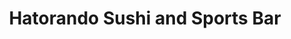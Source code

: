 ---
layout: place
title: Hatorando Sushi and Sports Bar
permalink: /michigan/hartland/hatorando-sushi-and-sports-bar.html
stateAbbr: MI
stateName: Michigan
cityName: Hartland
seo:
  type: restaurant
  links: http://hatorandosushi.com/
place_id: ChIJzS8w7TZdI4gRfUBBc1fMngU
photos:
  - name: >-
      places/ChIJzS8w7TZdI4gRfUBBc1fMngU/photos/AeeoHcLFbICTGUyVPj8fSh2fq_6zt1TWLAPzpctAHhNChm18kieUbXbkBhfZh_QunCDo47LmTvJY6mMvNJRh8s7LKAwP9WN8mjT_dFo0Nkdbsgk7ORcrznto_tWxpFPI7dOUyx8xqbOXyEpXc8YqhyJxfPEMgZAljcFF3iOCRPxyiFTnblEGCouoeN5VIlnTTkFfUJB7SinMTvSvoddRxouoDo6QyV4JxtLE3dxmqCb0OehZVuTzJ22uV6cLCX962ZTicdycctq_thiEoqVgltgSgaRaYrhvDEE16rR-mTtsKwz8UQ
    widthPx: 2016
    heightPx: 1512
    authorAttributions:
      - displayName: Hatorando Sushi and Sports Bar
        uri: https://maps.google.com/maps/contrib/117565816560787434639
        photoUri: >-
          https://lh3.googleusercontent.com/a-/ALV-UjVfvXz0txrECDeBrWEiwdCerUbhR_4RQwd-lcEKB2xFD2hZY_U=s100-p-k-no-mo
    flagContentUri: >-
      https://www.google.com/local/imagery/report/?cb_client=maps_api_places.places_api&image_key=!1e10!2sAF1QipNnqpkLJkOFM9p7jc5i072rFyybNYKeOAhSUhxX&hl=en-US
    googleMapsUri: >-
      https://www.google.com/maps/place//data=!3m4!1e2!3m2!1sAF1QipNnqpkLJkOFM9p7jc5i072rFyybNYKeOAhSUhxX!2e10!4m2!3m1!1s0x88235d36ed302fcd:0x59ecc577341407d
  - name: >-
      places/ChIJzS8w7TZdI4gRfUBBc1fMngU/photos/AeeoHcJ3AkxDve_Av5N4tRS7AyRPpeq9_M-XtjY1PAQHvJw2L2CWWHOZCAZpDHPnAai3Z1Xh0ABijKiCP1N4vdfXg-zUG5B-lUTRU-1qqwY9R_MQq3cc634O54WUFL8oBY3UXbKx_GDbmadevGH8jT3C0tyUQlHj9CSCj-G5S2MPAoFOBeO7mIQqvr4_dokPlv1Zb4s8DwOwZXDRIFBg-MVHiVxNCXMl_eYoMOX9fvd5IrVxU6R3nJXgKlnbWZiB9tGWatQ7pW45Ob1tu1O0KVEHBgxlobqGaXLuRtY0HiaIerjRhQ
    widthPx: 800
    heightPx: 800
    authorAttributions:
      - displayName: Hatorando Sushi and Sports Bar
        uri: https://maps.google.com/maps/contrib/117565816560787434639
        photoUri: >-
          https://lh3.googleusercontent.com/a-/ALV-UjVfvXz0txrECDeBrWEiwdCerUbhR_4RQwd-lcEKB2xFD2hZY_U=s100-p-k-no-mo
    flagContentUri: >-
      https://www.google.com/local/imagery/report/?cb_client=maps_api_places.places_api&image_key=!1e10!2sAF1QipO2HVauW9ekG0DKEmPP8e649bWeTMqpBTIBR26Z&hl=en-US
    googleMapsUri: >-
      https://www.google.com/maps/place//data=!3m4!1e2!3m2!1sAF1QipO2HVauW9ekG0DKEmPP8e649bWeTMqpBTIBR26Z!2e10!4m2!3m1!1s0x88235d36ed302fcd:0x59ecc577341407d
  - name: >-
      places/ChIJzS8w7TZdI4gRfUBBc1fMngU/photos/AeeoHcJMvHBm5xfdOV_HvQjbbGOfcrinhX6V0lo8b3OR0Ovw4B7IpJ2CEhLcOsAztuIQnTRXSuM5k7hiVWGv64gZkEeN39TC_LGyK7tcWCanP-6spmt2f_dThb63elRi0goDLwdsOocZsJ-kbTaZFKrvXxmsL9iyKUGa4Iqv8E_zxz5A5zg5ZYeSB9TmcMQvCLY3O5eu3EI0Rn6auMrUcQjHppDxDcqjdiB8jiRtHS6z1YMqVv43YtHSNjpBw6FfHUv1157_ZpULV3PTtc6vlCvpBE8U7UvdYfQUiVJ63xuLZEfjP1xQt1eUOqyTjwofocvLk53SakJ6ctCZDy7ZAZhWgxz0Nzwjexlz4aMGJEiuAAyn4g-CS8kw1PRfPGTI90026hnq_pMOkMMdaJ8Zt1V_nt3yfjGYm3-f9DPVQT0TjFQGvhWz4WUdjwBHUPAddrAl
    widthPx: 3000
    heightPx: 4000
    authorAttributions:
      - displayName: Dave Kostka
        uri: https://maps.google.com/maps/contrib/106473629960772815267
        photoUri: >-
          https://lh3.googleusercontent.com/a-/ALV-UjU6ZwaL9EMtHmDSP0PqcE6SaAoepkbdJtNIdo5cQc3b-EcMFe4=s100-p-k-no-mo
    flagContentUri: >-
      https://www.google.com/local/imagery/report/?cb_client=maps_api_places.places_api&image_key=!1e10!2sCIABIhAIN0uG5TlP7mfvuroACbj1&hl=en-US
    googleMapsUri: >-
      https://www.google.com/maps/place//data=!3m4!1e2!3m2!1sCIABIhAIN0uG5TlP7mfvuroACbj1!2e10!4m2!3m1!1s0x88235d36ed302fcd:0x59ecc577341407d
  - name: >-
      places/ChIJzS8w7TZdI4gRfUBBc1fMngU/photos/AeeoHcJwuXp1ILZ_CptWge8OG6kNwrnt2vXPm-lNpImp9SGrxrZVRKVH0X-zEH9hmVosRL95ApkQq7aCuo_McgFZAd_95JHMxm959wxhVYw1H2ufu86KMOwdZfnxfjpNBF2piKtMLDcgRQA9NKjC1os41-bnQQjF1mUtUFlOqgW66TRJ078g-Auiky0IxVVEHTb45nlNclldIZBSfrQXBwfBKhdsoU7tkFKCGlcBf-IzcpeEGBcgRgS7Mqx3QpmMZH4mHtumGIbVCOL7CxVFAHLTIr0l3O7kYNvJ2WQuEnDww_bgxg
    widthPx: 800
    heightPx: 800
    authorAttributions:
      - displayName: Hatorando Sushi and Sports Bar
        uri: https://maps.google.com/maps/contrib/117565816560787434639
        photoUri: >-
          https://lh3.googleusercontent.com/a-/ALV-UjVfvXz0txrECDeBrWEiwdCerUbhR_4RQwd-lcEKB2xFD2hZY_U=s100-p-k-no-mo
    flagContentUri: >-
      https://www.google.com/local/imagery/report/?cb_client=maps_api_places.places_api&image_key=!1e10!2sAF1QipPMJp36AT9WYpogozZdnzinidO-qkagepcHFQw-&hl=en-US
    googleMapsUri: >-
      https://www.google.com/maps/place//data=!3m4!1e2!3m2!1sAF1QipPMJp36AT9WYpogozZdnzinidO-qkagepcHFQw-!2e10!4m2!3m1!1s0x88235d36ed302fcd:0x59ecc577341407d
  - name: >-
      places/ChIJzS8w7TZdI4gRfUBBc1fMngU/photos/AeeoHcJUknz1CbV1M6CkKn26Y7US2la6D_1W7U1mYUzcMlqWt2kI8cJRYZDii2rd-J1r_LAtn02-5mLvzOABQhA7Y-TqS3QzJOu3QOah-qY9B0SoHPr8z9Sr7H0dCWir_FEHNF2iGLmQ2H2IcvVBgnmcxfZHoQeASBJNBWA_8izEWg4Yifkf6pCVLki5bJJdYf1VGi2RD1awQsTP5l5_PY0WL6ddbjXsOkZYszQ6F7Ax7sykJgZYsr-fXzOaR7xJMoqDh4zssKAkqACQh207nnuzOSWVcdg1-oUQDi22auISWsXq2Hv4qHX8CToy6Ft3eE5W_tDvN4yGrR16lZj_JwSHNo1ues2JjSDEoIZ5T8J0UiNF5dMu_S3qS2AEbu6Bev479v9hlXa5Qgrkw0LBn_mn3_UJzHO4Ugs5BfglJGUS2pnn9rk
    widthPx: 3600
    heightPx: 4800
    authorAttributions:
      - displayName: Wannie W
        uri: https://maps.google.com/maps/contrib/118073719850749968278
        photoUri: >-
          https://lh3.googleusercontent.com/a-/ALV-UjVtnvN2Rlmf2FzS0Fii3YwGJntIIvuJtt5f-kUjCFqBfCgKYHFq=s100-p-k-no-mo
    flagContentUri: >-
      https://www.google.com/local/imagery/report/?cb_client=maps_api_places.places_api&image_key=!1e10!2sCIHM0ogKEICAgMCA57qL6wE&hl=en-US
    googleMapsUri: >-
      https://www.google.com/maps/place//data=!3m4!1e2!3m2!1sCIHM0ogKEICAgMCA57qL6wE!2e10!4m2!3m1!1s0x88235d36ed302fcd:0x59ecc577341407d
  - name: >-
      places/ChIJzS8w7TZdI4gRfUBBc1fMngU/photos/AeeoHcJIK4MdUUqyF0O4W2lcQNaGuVdQCx11L11kDtTIwUoe2zSYjMkba5ar8OZt1n169YPsrRYd5OqfodEyRxz2idFJqBx1ir7tdggMNhNO0mbelSK_ARP9a8sOnz3f1p91A1_V4_JNaFjYgJBR1rszVcZArRuqzd0ZH__dB0pmpcTdCsddHDgWvl2wQvLyqAMtdKmfiIeTXpjvp3S5sgnE-9SUhOYvGlHd-N0Appc3y0Cn7wqfdheyOuBTEmMNckHAi3TIjKjqXdHfrt_xspVfUaT0KCAnRToxq17_amA2TsQyZg
    widthPx: 800
    heightPx: 800
    authorAttributions:
      - displayName: Hatorando Sushi and Sports Bar
        uri: https://maps.google.com/maps/contrib/117565816560787434639
        photoUri: >-
          https://lh3.googleusercontent.com/a-/ALV-UjVfvXz0txrECDeBrWEiwdCerUbhR_4RQwd-lcEKB2xFD2hZY_U=s100-p-k-no-mo
    flagContentUri: >-
      https://www.google.com/local/imagery/report/?cb_client=maps_api_places.places_api&image_key=!1e10!2sAF1QipO7q4ppEr-EunO2kxDUodqIPQBTKenuc_E2-aud&hl=en-US
    googleMapsUri: >-
      https://www.google.com/maps/place//data=!3m4!1e2!3m2!1sAF1QipO7q4ppEr-EunO2kxDUodqIPQBTKenuc_E2-aud!2e10!4m2!3m1!1s0x88235d36ed302fcd:0x59ecc577341407d
  - name: >-
      places/ChIJzS8w7TZdI4gRfUBBc1fMngU/photos/AeeoHcJ-j0QujpBQtjyS4jKWaaSZuX3Oj7ifVVdbVmu9W8Dd94teMHvIyS-9PSX36tDTziuab_z6SoB3jSQ8LqJ8kqKebha5Myi2ISlZ4X59QeJ5isimsZrEtJoKmn3r7hAs0TZr75ruP_WvrJKJdtj9q0PEBSofrOx2no60vDdGyXeFxByJGil8-JSMH3jtsY5q9u6oc7mZCQjnKIJZhR8T_b5NyX6yg189FFoAiFiHiK-0q-8UZKmsPxvCcodPJGe6yooOhp1wg0LqzSrE0pdt1QGLx0pBPIxBsGg482anjQdklw
    widthPx: 800
    heightPx: 800
    authorAttributions:
      - displayName: Hatorando Sushi and Sports Bar
        uri: https://maps.google.com/maps/contrib/117565816560787434639
        photoUri: >-
          https://lh3.googleusercontent.com/a-/ALV-UjVfvXz0txrECDeBrWEiwdCerUbhR_4RQwd-lcEKB2xFD2hZY_U=s100-p-k-no-mo
    flagContentUri: >-
      https://www.google.com/local/imagery/report/?cb_client=maps_api_places.places_api&image_key=!1e10!2sAF1QipNouMOdNeQAWNyFUM8rsF9wRQSmnAqMKUfSFtDb&hl=en-US
    googleMapsUri: >-
      https://www.google.com/maps/place//data=!3m4!1e2!3m2!1sAF1QipNouMOdNeQAWNyFUM8rsF9wRQSmnAqMKUfSFtDb!2e10!4m2!3m1!1s0x88235d36ed302fcd:0x59ecc577341407d
  - name: >-
      places/ChIJzS8w7TZdI4gRfUBBc1fMngU/photos/AeeoHcILz43rRsotNynsigeSow45yRU4p8Q8IBagYYGfDbJm3_E-7dConZLauZhVmC7tmKX3Zt9m_HHShOEPf-BdNPhGOMHOL2p_F5CdXSFgWVrdYv5xNv0NJit6h88HV9moqgZ6cmgYsRFZtalzX4EQTuI_vAJhHjUK8p2GnLkhWEd4LBxyfD9V1YT-zpiD5bNDHbbFBKhxzetucjsDyqLZmNAydJVYINzdd53N92TvB-_gqCxnEksPpZaaDuTqLtJsgEtmVPkUglh74fSk4-mEf3xNxfrlA1aARBK7O2Fz86w4EQ
    widthPx: 800
    heightPx: 800
    authorAttributions:
      - displayName: Hatorando Sushi and Sports Bar
        uri: https://maps.google.com/maps/contrib/117565816560787434639
        photoUri: >-
          https://lh3.googleusercontent.com/a-/ALV-UjVfvXz0txrECDeBrWEiwdCerUbhR_4RQwd-lcEKB2xFD2hZY_U=s100-p-k-no-mo
    flagContentUri: >-
      https://www.google.com/local/imagery/report/?cb_client=maps_api_places.places_api&image_key=!1e10!2sAF1QipNMNbBqJQTGOTp1bvJgogDQYlyGnIZflu-ZebyR&hl=en-US
    googleMapsUri: >-
      https://www.google.com/maps/place//data=!3m4!1e2!3m2!1sAF1QipNMNbBqJQTGOTp1bvJgogDQYlyGnIZflu-ZebyR!2e10!4m2!3m1!1s0x88235d36ed302fcd:0x59ecc577341407d
  - name: >-
      places/ChIJzS8w7TZdI4gRfUBBc1fMngU/photos/AeeoHcJaqMlL51yp76i0V6GyDsUwbG-rTQCXoT2dsnthOXYBQ4MyisrN3fafLfCE5JK-1ld2CHiRdedI9Kohl76CHRvBr3dJjmmSfxKgGn3_MPoP_tIvhlQfwXmkFNL2KPmkr32w1ZQvRuo3U-2l5E66Q577mLC1sU_bpftcFff45outO35Q6Liusc5gUqnTVWFoDbSeoNG9buxNSHbTG9NWbTsuL8nWGKpODr1G8jwlcqgPI66e3Hhu9gCaeQV-IPXaYWjqGUolk93anQgsD81YuYHrKrnKiuvGEZnewlf8iwMiYza8aM2aEhHuZV4D1nb4JEt78WrRFP3rXe4x28YLW7f6e4xfYZPiLFBJnPtCbGkAm9Wa_hzTPhzWekhEFmTiLt3ABfBwL1LDoGDT713k-ER_Nrv6oc0O64gTBDDsmqUct4k
    widthPx: 3072
    heightPx: 4080
    authorAttributions:
      - displayName: maria harrah
        uri: https://maps.google.com/maps/contrib/107868119846455397661
        photoUri: >-
          https://lh3.googleusercontent.com/a-/ALV-UjWB1-DHme94UXRH2WuEW_iPmXHrzOm73MGExhtgoEFafNT-hdZryQ=s100-p-k-no-mo
    flagContentUri: >-
      https://www.google.com/local/imagery/report/?cb_client=maps_api_places.places_api&image_key=!1e10!2sCIHM0ogKEICAgICb683t9QE&hl=en-US
    googleMapsUri: >-
      https://www.google.com/maps/place//data=!3m4!1e2!3m2!1sCIHM0ogKEICAgICb683t9QE!2e10!4m2!3m1!1s0x88235d36ed302fcd:0x59ecc577341407d
  - name: >-
      places/ChIJzS8w7TZdI4gRfUBBc1fMngU/photos/AeeoHcLBBD0R3RFivyQdRawjuvV-vxV3SvKdB-0Qh6aPsg4_8pCslhkJgSoaMZUFnALRaL8CBKF6Sh2m1iTQ0r6l1Pprf5BEqzxLaCwBO7VePqhcerFw3ksPln0A_HJ0odNdEEnjBPzigbIKgESUPlTnWoILSt9Pir-dJGXPT39t5vlSmkKc92YiqNL7u4dH76CHi4Dnu6yGKyWFT3Pkklw7a0kYl-b2yYBKZC3TGzanFeqI1ngsIkO3-URWjQkzEVy85ZhewwVxDQLD4OcWVQg0p_ofm4miJeMISQrzUgMxLXLeKA
    widthPx: 800
    heightPx: 800
    authorAttributions:
      - displayName: Hatorando Sushi and Sports Bar
        uri: https://maps.google.com/maps/contrib/117565816560787434639
        photoUri: >-
          https://lh3.googleusercontent.com/a-/ALV-UjVfvXz0txrECDeBrWEiwdCerUbhR_4RQwd-lcEKB2xFD2hZY_U=s100-p-k-no-mo
    flagContentUri: >-
      https://www.google.com/local/imagery/report/?cb_client=maps_api_places.places_api&image_key=!1e10!2sAF1QipObivh5EqpiYoJ0OE2gBbvlY60VlIDd7JWeyQCC&hl=en-US
    googleMapsUri: >-
      https://www.google.com/maps/place//data=!3m4!1e2!3m2!1sAF1QipObivh5EqpiYoJ0OE2gBbvlY60VlIDd7JWeyQCC!2e10!4m2!3m1!1s0x88235d36ed302fcd:0x59ecc577341407d
address: 10586 Highland Rd, Hartland, MI 48353, USA
street: 10586 Highland Rd
city: Hartland
state: MI
zip: '48353'
country: USA
neighborhood: null
latitude: '42.632677'
longitude: '-83.742714'
accessibility_options:
  wheelchairAccessibleParking: true
  wheelchairAccessibleEntrance: true
  wheelchairAccessibleRestroom: true
  wheelchairAccessibleSeating: true
business_status: OPERATIONAL
name: Hatorando Sushi and Sports Bar
google_maps_links:
  directionsUri: >-
    https://www.google.com/maps/dir//''/data=!4m7!4m6!1m1!4e2!1m2!1m1!1s0x88235d36ed302fcd:0x59ecc577341407d!3e0
  placeUri: https://maps.google.com/?cid=404985692477800573
  writeAReviewUri: >-
    https://www.google.com/maps/place//data=!4m3!3m2!1s0x88235d36ed302fcd:0x59ecc577341407d!12e1
  reviewsUri: >-
    https://www.google.com/maps/place//data=!4m4!3m3!1s0x88235d36ed302fcd:0x59ecc577341407d!9m1!1b1
  photosUri: >-
    https://www.google.com/maps/place//data=!4m3!3m2!1s0x88235d36ed302fcd:0x59ecc577341407d!10e5
primary_type: Sushi Restaurant
opening_hours:
  regular: null
  current: null
secondary_opening_hours:
  regular:
    weekdayDescriptions: null
    type: null
  current:
    weekdayDescriptions: null
    type: null
phone: (810) 207-8019
price_level: null
price_range: null
rating: '4.5'
rating_count: 0
website: http://hatorandosushi.com/
description: >-
  Discover Hatorando Sushi in Hartland, MI$$$Hatorando Sushi and Sports Bar in
  Hartland, MI, stands out as a vibrant spot for enjoying fresh sushi and casual
  sports viewing, making it a go-to choice for those seeking top-rated
  Japanese-inspired dining. The restaurant boasts an inviting atmosphere with
  accessible features like wheelchair-friendly entrances and seating, along with
  outdoor options that enhance the overall experience for groups and families.
  Patrons can savor a variety of expertly prepared rolls and dishes, including
  creative flavors that highlight quality ingredients, perfect for anyone
  exploring sushi places near me. Its combination of dine-in comfort and sports
  bar energy ensures a welcoming vibe for casual meals or watching games, while
  offerings like beer and wine add to the appeal for those looking for sushi
  restaurants with a relaxed twist. Whether you're in the mood for a quick bite
  or a leisurely outing, this location delivers on fresh tastes and convenience
  that keep locals coming back.
generative_summary: >-
  Discover Hatorando Sushi in Hartland, MI$$$Hatorando Sushi and Sports Bar in
  Hartland, MI, stands out as a vibrant spot for enjoying fresh sushi and casual
  sports viewing, making it a go-to choice for those seeking top-rated
  Japanese-inspired dining. The restaurant boasts an inviting atmosphere with
  accessible features like wheelchair-friendly entrances and seating, along with
  outdoor options that enhance the overall experience for groups and families.
  Patrons can savor a variety of expertly prepared rolls and dishes, including
  creative flavors that highlight quality ingredients, perfect for anyone
  exploring sushi places near me. Its combination of dine-in comfort and sports
  bar energy ensures a welcoming vibe for casual meals or watching games, while
  offerings like beer and wine add to the appeal for those looking for sushi
  restaurants with a relaxed twist. Whether you're in the mood for a quick bite
  or a leisurely outing, this location delivers on fresh tastes and convenience
  that keep locals coming back.
generative_disclosure: Summarized by AI using the Grok-3-Mini model.
reviews:
  - name: >-
      places/ChIJzS8w7TZdI4gRfUBBc1fMngU/reviews/ChZDSUhNMG9nS0VJQ0FnTUNBNTdxTEt3EAE
    relativePublishTimeDescription: 2 months ago
    rating: 5
    text:
      text: >-
        I’m staying not too far from this restaurant. This is my first time
        here, and the sushi is really delicious, especially the Spider
        Roll—something with deep-fried soft-shell crab. I love it! The wait
        wasn’t too long, but it did take some time, which I understand. I’ll
        definitely come back again.
      languageCode: en
    originalText:
      text: >-
        I’m staying not too far from this restaurant. This is my first time
        here, and the sushi is really delicious, especially the Spider
        Roll—something with deep-fried soft-shell crab. I love it! The wait
        wasn’t too long, but it did take some time, which I understand. I’ll
        definitely come back again.
      languageCode: en
    authorAttribution:
      displayName: Wannie W
      uri: https://www.google.com/maps/contrib/118073719850749968278/reviews
      photoUri: >-
        https://lh3.googleusercontent.com/a-/ALV-UjVtnvN2Rlmf2FzS0Fii3YwGJntIIvuJtt5f-kUjCFqBfCgKYHFq=s128-c0x00000000-cc-rp-mo-ba3
    publishTime: '2025-02-05T03:24:29.980154Z'
    flagContentUri: >-
      https://www.google.com/local/review/rap/report?postId=ChZDSUhNMG9nS0VJQ0FnTUNBNTdxTEt3EAE&d=17924085&t=1
    googleMapsUri: >-
      https://www.google.com/maps/reviews/data=!4m6!14m5!1m4!2m3!1sChZDSUhNMG9nS0VJQ0FnTUNBNTdxTEt3EAE!2m1!1s0x88235d36ed302fcd:0x59ecc577341407d
  - name: >-
      places/ChIJzS8w7TZdI4gRfUBBc1fMngU/reviews/ChdDSUhNMG9nS0VJQ0FnTUNRaElISDNBRRAB
    relativePublishTimeDescription: a month ago
    rating: 5
    text:
      text: >-
        We love the staff here- We are always greeted with smiles and great
        service. The sushi is the best around & my husband and I are big fans of
        the Thursday night trivia. Definitely worth checking out!
      languageCode: en
    originalText:
      text: >-
        We love the staff here- We are always greeted with smiles and great
        service. The sushi is the best around & my husband and I are big fans of
        the Thursday night trivia. Definitely worth checking out!
      languageCode: en
    authorAttribution:
      displayName: Sarah Swadish
      uri: https://www.google.com/maps/contrib/110280970304665990148/reviews
      photoUri: >-
        https://lh3.googleusercontent.com/a/ACg8ocL1nzBT8n7K2VMRBdXOxZopuQtM-a4dtYOuEf3TYKPS25SE4w=s128-c0x00000000-cc-rp-mo
    publishTime: '2025-03-02T00:03:28.447051Z'
    flagContentUri: >-
      https://www.google.com/local/review/rap/report?postId=ChdDSUhNMG9nS0VJQ0FnTUNRaElISDNBRRAB&d=17924085&t=1
    googleMapsUri: >-
      https://www.google.com/maps/reviews/data=!4m6!14m5!1m4!2m3!1sChdDSUhNMG9nS0VJQ0FnTUNRaElISDNBRRAB!2m1!1s0x88235d36ed302fcd:0x59ecc577341407d
  - name: >-
      places/ChIJzS8w7TZdI4gRfUBBc1fMngU/reviews/ChZDSUhNMG9nS0VJQ0FnTUNnbmREQ1lREAE
    relativePublishTimeDescription: a month ago
    rating: 5
    text:
      text: >-
        Can’t say enough good things about the food and service! Highly
        recommend the Hot girl and Volcano roll. Jess always greets me with a
        smile and great service… also can’t beat $2 beer Wednesday. The owner is
        typically in and matches the staff friendliness and have always not only
        made me feel welcome but a wanted customer. Without hesitation try it!
      languageCode: en
    originalText:
      text: >-
        Can’t say enough good things about the food and service! Highly
        recommend the Hot girl and Volcano roll. Jess always greets me with a
        smile and great service… also can’t beat $2 beer Wednesday. The owner is
        typically in and matches the staff friendliness and have always not only
        made me feel welcome but a wanted customer. Without hesitation try it!
      languageCode: en
    authorAttribution:
      displayName: William Dawson
      uri: https://www.google.com/maps/contrib/116110040978129003495/reviews
      photoUri: >-
        https://lh3.googleusercontent.com/a/ACg8ocJ9KX3KBaNUiUubqq_uULupFP_PbE8BV5XHus73MTaHNnGhfg=s128-c0x00000000-cc-rp-mo
    publishTime: '2025-02-20T01:40:21.223534Z'
    flagContentUri: >-
      https://www.google.com/local/review/rap/report?postId=ChZDSUhNMG9nS0VJQ0FnTUNnbmREQ1lREAE&d=17924085&t=1
    googleMapsUri: >-
      https://www.google.com/maps/reviews/data=!4m6!14m5!1m4!2m3!1sChZDSUhNMG9nS0VJQ0FnTUNnbmREQ1lREAE!2m1!1s0x88235d36ed302fcd:0x59ecc577341407d
  - name: >-
      places/ChIJzS8w7TZdI4gRfUBBc1fMngU/reviews/ChdDSUhNMG9nS0VJQ0FnSUNfMTVlNjlBRRAB
    relativePublishTimeDescription: 2 months ago
    rating: 5
    text:
      text: >-
        Stopped in for lunch.  Found an open seat at the Sushi bar.  Nice
        atmosphere, friendly service, good options to watch a sports event. 
        Ordered the Detroit Tiger Roll and Overtime, rolls both were good.
        Yellowtail, squid, scallop and tuna nigiri were good, nice sized pieces
        of sushi.  The octopus salad was good, nice pieces, great sauce, along
        with cucumber and seaweed salad.  Will visit again when in the area!
      languageCode: en
    originalText:
      text: >-
        Stopped in for lunch.  Found an open seat at the Sushi bar.  Nice
        atmosphere, friendly service, good options to watch a sports event. 
        Ordered the Detroit Tiger Roll and Overtime, rolls both were good.
        Yellowtail, squid, scallop and tuna nigiri were good, nice sized pieces
        of sushi.  The octopus salad was good, nice pieces, great sauce, along
        with cucumber and seaweed salad.  Will visit again when in the area!
      languageCode: en
    authorAttribution:
      displayName: Jan Pavelek
      uri: https://www.google.com/maps/contrib/104219839077563293805/reviews
      photoUri: >-
        https://lh3.googleusercontent.com/a-/ALV-UjUw4kWX0wSvMR6P-ni-N6_gqMANAesLuIHRcCOBU6mDzWHi83vg=s128-c0x00000000-cc-rp-mo-ba4
    publishTime: '2025-02-09T02:17:50.969981Z'
    flagContentUri: >-
      https://www.google.com/local/review/rap/report?postId=ChdDSUhNMG9nS0VJQ0FnSUNfMTVlNjlBRRAB&d=17924085&t=1
    googleMapsUri: >-
      https://www.google.com/maps/reviews/data=!4m6!14m5!1m4!2m3!1sChdDSUhNMG9nS0VJQ0FnSUNfMTVlNjlBRRAB!2m1!1s0x88235d36ed302fcd:0x59ecc577341407d
  - name: >-
      places/ChIJzS8w7TZdI4gRfUBBc1fMngU/reviews/ChdDSUhNMG9nS0VJQ0FnSUNuaE5yRXhnRRAB
    relativePublishTimeDescription: 6 months ago
    rating: 5
    text:
      text: >-
        I can’t even begin to explain how amazing our food was!! The most
        delicious and fresh sushi I’ve ever eaten. Our server Brandy was the
        kindest most helpful waitress, she made our experience perfect and we
        will definitely be back to see her.
      languageCode: en
    originalText:
      text: >-
        I can’t even begin to explain how amazing our food was!! The most
        delicious and fresh sushi I’ve ever eaten. Our server Brandy was the
        kindest most helpful waitress, she made our experience perfect and we
        will definitely be back to see her.
      languageCode: en
    authorAttribution:
      displayName: ann register
      uri: https://www.google.com/maps/contrib/109303730239295249356/reviews
      photoUri: >-
        https://lh3.googleusercontent.com/a/ACg8ocL8ZzwZOTHUTYbXVqHNwPP4qB_4MryJYdqfE3783AyCtUnWDA=s128-c0x00000000-cc-rp-mo
    publishTime: '2024-09-22T19:18:01.738826Z'
    flagContentUri: >-
      https://www.google.com/local/review/rap/report?postId=ChdDSUhNMG9nS0VJQ0FnSUNuaE5yRXhnRRAB&d=17924085&t=1
    googleMapsUri: >-
      https://www.google.com/maps/reviews/data=!4m6!14m5!1m4!2m3!1sChdDSUhNMG9nS0VJQ0FnSUNuaE5yRXhnRRAB!2m1!1s0x88235d36ed302fcd:0x59ecc577341407d
review_summary: >-
  Insights from Recent Feedback$$$Visitors consistently praise the fresh and
  flavorful sushi rolls at this spot, with many highlighting creative options
  that make meals memorable and satisfying. The service stands out as friendly
  and efficient, contributing to a welcoming environment that encourages repeat
  visits, especially for events like trivia nights. Folks appreciate the overall
  vibe, including ample seating and a sports-friendly setup that pairs well with
  drinks, making it a solid pick for groups or casual outings. While some
  mention slight waits during peak times, the consensus is that the quality and
  value make it worthwhile, offering a positive experience for anyone hunting
  for the best sushi near me. Overall, the feedback paints a picture of a
  reliable and enjoyable place that delivers on taste and atmosphere without any
  major drawbacks.
review_disclosure: Summarized by AI using the Grok-3-Mini model.
parking_options:
  freeParkingLot: true
  freeStreetParking: true
payment_options:
  acceptsCreditCards: true
  acceptsDebitCards: true
  acceptsCashOnly: false
  acceptsNfc: true
allow_dogs: null
curbside_pickup: true
delivery: true
dine_in: true
good_for_children: true
good_for_groups: true
good_for_sports: true
live_music: false
menu_for_children: true
outdoor_seating: true
reservable: true
restroom: true
serves_beer: true
serves_breakfast: null
serves_brunch: null
serves_cocktails: true
serves_coffee: true
serves_dinner: true
serves_dessert: true
serves_lunch: true
serves_vegetarian_food: true
serves_wine: true
takeout: true
update_category: pro
places_description: null

---